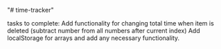 "# time-tracker" 


tasks to complete:
    Add functionality for changing total time when item is deleted (subtract number from all numbers after current index)
    Add localStorage for arrays and add any necessary functionality. 